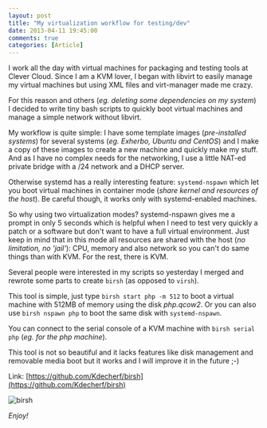 ```yaml
---
layout: post
title: "My virtualization workflow for testing/dev"
date: 2013-04-11 19:45:00
comments: true
categories: [Article]
---
```


I work all the day with virtual machines for packaging and testing tools at Clever Cloud. Since I am a KVM lover, I began with libvirt to easily manage my virtual machines but using XML files and virt-manager made me crazy.

For this reason and others (*eg. deleting some dependencies on my system*) I decided to write tiny bash scripts to quickly boot virtual machines and manage a simple network without libvirt.

<!-- more -->

My workflow is quite simple: I have some template images (*pre-installed systems*) for several systems (*eg. Exherbo, Ubuntu and CentOS*) and I make a copy of these images to create a new machine and quickly make my stuff.
And as I have no complex needs for the networking, I use a little NAT-ed private bridge with a /24 network and a DHCP server.

Otherwise systemd has a really interesting feature: `systemd-nspawn` which let you boot virtual machines in container mode (*share kernel and resources of the host*). Be careful though, it works only with systemd-enabled machines.

So why using two virtualization modes? systemd-nspawn gives me a prompt in only 5 seconds which is helpful when I need to test very quickly a patch or a software but don't want to have a full virtual environment. Just keep in mind that in this mode all resources are shared with the host (*no limitation, no 'jail'*): CPU, memory and also network so you can't do same things than with KVM. For the rest, there is KVM.

Several people were interested in my scripts so yesterday I merged and rewrote some parts to create `birsh` (as opposed to `virsh`).

This tool is simple, just type `birsh start php -m 512` to boot a virtual machine with 512MB of memory using the disk _php.qcow2_. Or you can also use `birsh nspawn php` to boot the same disk with `systemd-nspawn`.

You can connect to the serial console of a KVM machine with `birsh serial php` (*eg. for the php machine*).

This tool is not so beautiful and it lacks features like disk management and removable media boot but it works and I will improve it in the future ;-)

Link: [https://github.com/Kdecherf/birsh](https://github.com/Kdecherf/birsh)

![birsh](/images/2013/04/birsh.jpg)

_Enjoy!_
